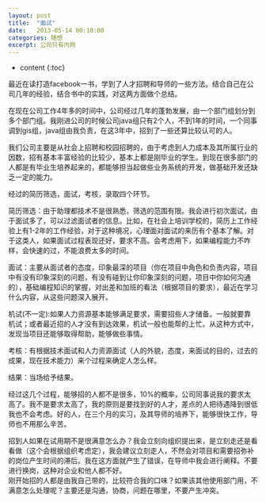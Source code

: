 ```yaml
---
layout: post
title:  "面试"
date:   2013-05-14 00:10:00
categories: 随想
excerpt: 公司只有内网
---
```

  
* content
{:toc}

最近在读打造facebook一书，学到了人才招聘和导师的一些方法。结合自己在公司几年的经验，结合书中的实践，对这两方面做个总结。

在现在公司工作4年多的时间中，公司经过几年的蓬勃发展，由一个部门组划分到多个部门组。我刚进公司的时候公司java组只有2个人，不到1年的时间，一个同事调到gis组，java组由我负责，在这3年中，招到了一些还算比较认可的人。

我们公司主要是从社会上招聘和校园招聘的，由于考虑到人力成本及其所属行业的因数，招有基本丰富经验的比较少，基本上都是刚毕业的学生。到现在很多部门的人都是有毕业生培养起来的，都能够担当起做些业务系统的开发，做基础开发还缺乏一定的能力。
	
经过的简历筛选，面试，考核，录取四个环节。

简历筛选：由于助理都技术不是很熟悉，筛选的范围有限。我会进行初次面试，由于面试多了，可以过滤面试者的信息。比如，在社会上培训学校的，简历上工作经验上有1-2年的工作经验，对于这种境况，心理面对面试的来历有个基本了解。对于这类人，如果面试过程表现还好，要求不高。会考虑用下，如果编程能力不咋样，会快速的过，不能浪费太多的时间。

面试：主要从面试者的态度，印象最深的项目（你在项目中角色和负责内容，项目中有没有印象深刻的问题，有没有碰到让你印象深刻的问题，项目中你如何沟通的），基础编程知识的掌握，对出差和加班的看法（根据项目的要求），最近在学习什么内容，从这些问题深入展开。

机试(不一定):如果人力资源基本能够满足要求，需要招些人才储备。一般就要靠机试；或者最近招的人才没有到达效果，机试一般也能帮的上忙。从这种方式中，发现当项目还能够取得帮助，能够做些事情。
	
考核：有根据技术面试和人力资源面试（人的外貌，态度，来面试的目的，过去的成果，现在技术能力）来个过程来确定人怎么样。
   
结果：当场给予结果。

经过这几个过程，能够招的人都不是很多，10%的概率，公司同事说我的要求太高了。我不是要求太高了，我的原则是要找到好的人才，差点的人把待遇降到很低我也不会考虑。好的人，在三个月的实习，及其导师的培养下，能够很快工作，导师也不用那么辛苦。
	
招到人如果在试用期不是很满意怎么办？我会立刻向组织提出来，是立刻走还是看看做（这个会根据组织考虑定），我会建议立刻走人，不然会对项目和需要招弥补的岗位产生时间的滞后。我在这方面就产生了错误，在导师中我会进行阐释。不要进行换岗，这种对企业和他人都不好。<br>
刚开始招的人都是由我自己带的，比较符合我的口味？如果该其他使用部门用，不满意怎么处理呢？主要还是沟通，协商，问题在哪里，不要产生冲突。




